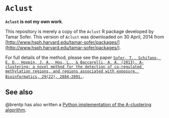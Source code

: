 # `Aclust`

__`Aclust` is not my own work__.

This repository is merely a copy of the `Aclust` R package developed by Tamar Sofer. This version of `Aclust` was downloaded on 30 April, 2014 from [http://www.hsph.harvard.edu/tamar-sofer/packages/](http://www.hsph.harvard.edu/tamar-sofer/packages/). 

For full details of the method, please see the paper [`Sofer, T., Schifano, E. D., Hoppin, J. A., Hou, L., & Baccarelli, A. A. (2013). A-clustering: a novel method for the detection of co-regulated methylation regions, and regions associated with exposure. Bioinformatics, 29(22), 2884-2891.`](http://www.ncbi.nlm.nih.gov/pubmed/?term=23990415).

## See also
@brentp has also written a [Python implementation of the A-clustering algorithm](https://github.com/brentp/aclust/).


